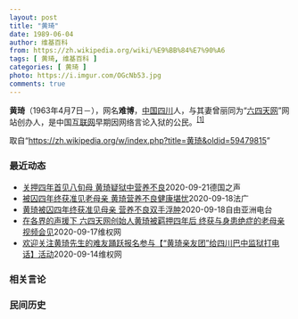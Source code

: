 ```yaml
---
layout: post
title: "黄琦"
date: 1989-06-04
author: 维基百科
from: https://zh.wikipedia.org/wiki/%E9%BB%84%E7%90%A6
tags: [ 黄琦, 维基百科 ]
categories: [ 黄琦 ]
photo: https://i.imgur.com/OGcNb53.jpg
comments: true
---
```

<div class="mw-parser-output">

<p><b>黄琦</b>（1963年4月7日<span class="useeditintro" title="Template:BLP editintro">－</span>），网名<b>难博</b>，<a href="/wiki/%E4%B8%AD%E8%8F%AF%E4%BA%BA%E6%B0%91%E5%85%B1%E5%92%8C%E5%9C%8B" class="mw-redirect" title="中華人民共和國">中国</a><a href="/wiki/%E5%9B%9B%E5%B7%9D" class="mw-redirect" title="四川">四川</a>人，与其妻曾丽同为“<a href="/wiki/%E5%85%AD%E5%9B%9B%E5%A4%A9%E7%BD%91" title="六四天网">六四天网</a>”网站创办人，是中国<a href="/wiki/%E4%BA%92%E8%81%94%E7%BD%91" title="互联网">互联网</a>早期因网络言论入狱的公民。<sup id="cite_ref-堅持普世價值_1-0" class="reference"><a href="#cite_note-堅持普世價值-1">[1]</a></sup>
</p>
</div><noscript><img src="//zh.wikipedia.org/wiki/Special:CentralAutoLogin/start?type=1x1" alt="" title="" width="1" height="1" style="border: none; position: absolute;"></noscript>
<div class="printfooter">取自“<a dir="ltr" href="https://zh.wikipedia.org/w/index.php?title=黄琦&amp;oldid=59479815">https://zh.wikipedia.org/w/index.php?title=黄琦&amp;oldid=59479815</a>”</div><div id="recent-news"><h3>最近动态</h3><ul><li><a href="https://nodebe4.github.io/waimei/2020-09-21/%E5%85%B3%E6%8A%BC%E5%9B%9B%E5%B9%B4%E9%A6%96%E8%A7%81%E5%85%AB%E6%97%AC%E6%AF%8D-%E9%BB%84%E7%90%A6%E7%96%91%E7%8B%B1%E4%B8%AD%E8%90%A5%E5%85%BB%E4%B8%8D%E8%89%AF" title="关押四年首见八旬母 &nbsp;黄琦疑狱中营养不良—— William Yang2020-09-21T06:23:26.704Z 黄琦自2016年11月遭中国警方拘捕后，便被关押至今。他直到9月17日才首...">关押四年首见八旬母  黄琦疑狱中营养不良</a><time>2020-09-21</time><a class="tag">德国之声</a></li>
<li><a href="https://nodebe4.github.io/waimei/2020-09-18/%E8%A2%AB%E5%9B%9A%E5%9B%9B%E5%B9%B4%E7%BB%88%E8%8E%B7%E5%87%86%E8%A7%81%E8%80%81%E6%AF%8D%E4%BA%B2-%E9%BB%84%E7%90%A6%E8%90%A5%E5%85%BB%E4%B8%8D%E8%89%AF%E5%81%A5%E5%BA%B7%E5%A0%AA%E5%BF%A7" title="被囚四年终获准见老母亲 黄琦营养不良健康堪忧—— 19/09/2020 - 03:39 中国维权网站“六四天网”的创办人黄琦，被判刑入狱近四年，直到今年9月17日才终于被当局获准与在过去数年中为...">被囚四年终获准见老母亲 黄琦营养不良健康堪忧</a><time>2020-09-18</time><a class="tag">法广</a></li>
<li><a href="https://nodebe4.github.io/waimei/2020-09-18/%E9%BB%84%E7%90%A6%E8%A2%AB%E5%9B%9A%E5%9B%9B%E5%B9%B4%E7%BB%88%E8%8E%B7%E5%87%86%E8%A7%81%E6%AF%8D%E4%BA%B2-%E8%90%A5%E5%85%BB%E4%B8%8D%E8%89%AF%E5%8F%8C%E6%89%8B%E6%B5%AE%E8%82%BF" title="黄琦被囚四年终获准见母亲 营养不良双手浮肿—— &nbsp; 成都“六四天网”创办人黄琦，被判刑入狱近四年，直到本周四（17日）才首度获准与母亲见面。黄琦的母亲蒲文清说，在监狱和儿子以视频方式会面时，发现...">黄琦被囚四年终获准见母亲  营养不良双手浮肿</a><time>2020-09-18</time><a class="tag">自由亚洲电台</a></li>
<li><a href="https://nodebe4.github.io/waimei/2020-09-17/%E5%9C%A8%E5%90%84%E7%95%8C%E7%9A%84%E5%A3%B0%E6%8F%B4%E4%B8%8B-%E5%85%AD%E5%9B%9B%E5%A4%A9%E7%BD%91%E5%88%9B%E5%A7%8B%E4%BA%BA%E9%BB%84%E7%90%A6%E8%A2%AB%E7%BE%81%E6%8A%BC%E5%9B%9B%E5%B9%B4%E5%90%8E-%E7%BB%88%E8%8E%B7%E4%B8%8E%E8%BA%AB%E6%82%A3%E7%BB%9D%E7%97%87%E7%9A%84%E8%80%81%E6%AF%8D%E4%BA%B2%E8%A7%86%E9%A2%91%E4%BC%9A%E8%A7%81" title="在各界的声援下 六四天网创始人黄琦被羁押四年后 终获与身患绝症的老母亲视频会见—— （维权网信息中心报道）2020年9月17日，本网获悉：在各界的声援下，六四天网创始人黄琦被羁押四年后，终获与身...">在各界的声援下  六四天网创始人黄琦被羁押四年后 终获与身患绝症的老母亲视频会见</a><time>2020-09-17</time><a class="tag">维权网</a></li>
<li><a href="https://nodebe4.github.io/waimei/2020-09-14/%E6%AC%A2%E8%BF%8E%E5%85%B3%E6%B3%A8%E9%BB%84%E7%90%A6%E5%85%88%E7%94%9F%E7%9A%84%E9%9A%BE%E5%8F%8B%E8%B8%8A%E8%B7%83%E6%8A%A5%E5%90%8D%E5%8F%82%E4%B8%8E-%E9%BB%84%E7%90%A6%E4%BA%B2%E5%8F%8B%E5%9B%A2-%E7%BB%99%E5%9B%9B%E5%B7%9D%E5%B7%B4%E4%B8%AD%E7%9B%91%E7%8B%B1%E6%89%93%E7%94%B5%E8%AF%9D-%E6%B4%BB%E5%8A%A8" title="欢迎关注黄琦先生的难友踊跃报名参与【“黄琦亲友团”给四川巴中监狱打电话】活动—— &nbsp; 【活动须知】： 一、从现在开始，我们报名的难友就都是黄琦老师和蒲文清女士的亲友团，蒲奶奶就是我们大家的母亲，...">欢迎关注黄琦先生的难友踊跃报名参与【“黄琦亲友团”给四川巴中监狱打电话】活动</a><time>2020-09-14</time><a class="tag">维权网</a></li>
</ul></div><div id="open-opinion"><h3>相关言论</h3><ul></ul></div><div id="mjls-record"><h3>民间历史</h3><ul></ul></div>